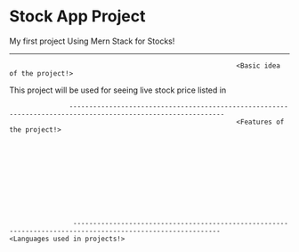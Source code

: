 # Stock App Project
My first project Using Mern Stack for Stocks!

-------------------------------------------------------------------------------------------------------------------------------------------------------------------------
                                                             <Basic idea of the project!>
This project will be used for seeing live stock price listed in 







                   -------------------------------------------------------------------------------------------------------------
                                                             <Features of the project!>
                                                             
                                                             
                                                             
                                                             
                                                             
                                                             
                                                             
                                                             
                                                            
                                                              
          
                    -----------------------------------------------------------------------------------------------------------                                                                                                         <Languages used in projects!>
                                                            
                                                            
                                                            
                                                            
                                                            
